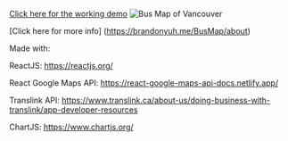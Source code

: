 [Click here for the working demo](https://brandonyuh.me/BetterBusMaps/)
![Bus Map of Vancouver](https://brandonyuh.me/portfolio/bbm.png)

[Click here for more info] (https://brandonyuh.me/BusMap/about)

Made with:

ReactJS: https://reactjs.org/

React Google Maps API: https://react-google-maps-api-docs.netlify.app/

Translink API: https://www.translink.ca/about-us/doing-business-with-translink/app-developer-resources

ChartJS: https://www.chartjs.org/
